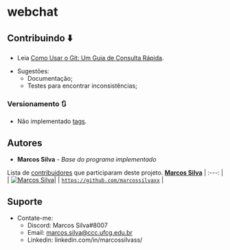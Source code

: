 # webchat

## Contribuindo :arrow_down:

- Leia [Como Usar o Git: Um Guia de Consulta Rápida](https://www.digitalocean.com/community/tutorials/como-usar-o-git-um-guia-de-consulta-rapida-pt).

* Sugestões:
  - Documentação;
  - Testes para encontrar inconsistências;

### Versionamento 🔃

* Não implementado [tags](https://github.com/marcossilvaxx/webchat/tags). 

## Autores

* **Marcos Silva** - *Base do programa implementado*

Lista de [contribuidores](https://github.com/marcossilvaxx/webchat/contributors) que participaram deste projeto.
<a href="https://github.com/marcossilvaxx" target="_blank">**Marcos Silva**</a> 
| :---: |
| [![Marcos Silva](https://avatars1.githubusercontent.com/u/20626761?s=300&u=3c6268b8f5ed533fc116536f1a20fdf46c5edc93&v=4)](https://github.com/marcossilvaxx)|
| <a href="https://github.com/marcossilvaxx" target="_blank">`https://github.com/marcossilvaxx`</a> |

## Suporte

* Contate-me:
  - Discord: Marcos Silva#8007
  - Email: marcos.silva@ccc.ufcg.edu.br
  - Linkedin: linkedin.com/in/marcossilvass/
